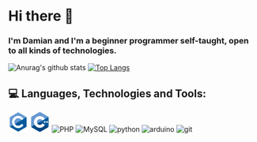# Hi there 👋

### I'm Damian and I'm a beginner programmer self-taught, open to all kinds of technologies.

![Anurag's github stats](https://github-readme-stats.vercel.app/api?username=DamianoK89&show_icons=true&theme=dark)
[![Top Langs](https://github-readme-stats.vercel.app/api/top-langs/?username=DamianoK89&layout=compact&theme=dark)](https://github.com/anuraghazra/github-readme-stats)

<h2 align="left">💻 Languages, Technologies and Tools:</h2>
<p align="left"> <img src="https://raw.githubusercontent.com/devicons/devicon/master/icons/c/c-original.svg" alt="c" width="40" height="40"/> <img src="https://raw.githubusercontent.com/devicons/devicon/master/icons/cplusplus/cplusplus-original.svg" alt="cplusplus" width="40" height="40"/> <img src="https://upload.wikimedia.org/wikipedia/commons/3/31/Webysther_20160423_-_Elephpant.svg" alt="PHP" width="55" height="55"/> <img src="https://www.vectorlogo.zone/logos/mysql/mysql-official.svg" alt="MySQL" width="55" height="55"/> <img src="https://cdn.worldvectorlogo.com/logos/python-5.svg" alt="python" width="38" height="38"/> <img src="https://cdn.worldvectorlogo.com/logos/arduino-1.svg" alt="arduino" width="40" height="40"/> <img src="https://cdn.worldvectorlogo.com/logos/git-icon.svg" alt="git" width="40" height="40"/> </p> 




